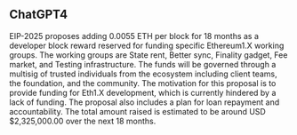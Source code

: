 ## ChatGPT4

EIP-2025 proposes adding 0.0055 ETH per block for 18 months as a developer block reward reserved for funding specific Ethereum1.X working groups. The working groups are State rent, Better sync, Finality gadget, Fee market, and Testing infrastructure. The funds will be governed through a multisig of trusted individuals from the ecosystem including client teams, the foundation, and the community. The motivation for this proposal is to provide funding for Eth1.X development, which is currently hindered by a lack of funding. The proposal also includes a plan for loan repayment and accountability. The total amount raised is estimated to be around USD $2,325,000.00 over the next 18 months.
